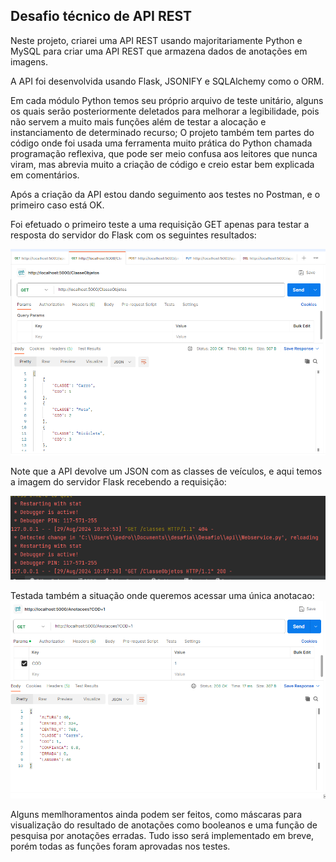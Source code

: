 ## Desafio técnico de API REST
Neste projeto, criarei uma API REST usando majoritariamente Python e MySQL para criar uma API REST que armazena dados de anotações em imagens.

A API foi desenvolvida usando Flask, JSONIFY e SQLAlchemy como o ORM.

Em cada módulo Python temos seu próprio arquivo de teste unitário, alguns os quais serão posteriormente deletados
para melhorar a legibilidade, pois não servem a muito mais funções além de testar a alocação e 
instanciamento de determinado recurso; O projeto também tem partes do código onde foi usada uma ferramenta muito prática do 
Python chamada programação reflexiva, que pode ser meio confusa aos leitores que nunca viram,
mas abrevia muito a criação de código e creio estar bem explicada em comentários.

Após a criação da API estou dando seguimento aos testes no Postman, e o primeiro caso está OK.

Foi efetuado o primeiro teste a uma requisição GET apenas para testar a resposta do servidor do Flask
com os seguintes resultados:

![Imagem tela do postman](tela_postman_resposta.PNG)

Note que a API devolve um JSON com as classes de veículos, 
e aqui temos a imagem do servidor Flask recebendo a requisição:

![Imagem Flask recebendo o GET](tela_cmd_Flask.PNG)


Testada também a situação onde queremos acessar uma única anotacao:
![Imagem anotacao unica](anotacao_unica.PNG)

Alguns memlhoramentos ainda podem ser feitos, como máscaras para
visualização do resultado de anotações como booleanos e uma função
de pesquisa por anotações erradas. Tudo 
isso será implementado em breve, porém todas as funções foram aprovadas nos testes.